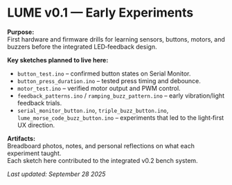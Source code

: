 # LUME v0.1 — Early Experiments

**Purpose:**  
First hardware and firmware drills for learning sensors, buttons, motors, and buzzers before the integrated LED‑feedback design.

**Key sketches planned to live here:**  
- `button_test.ino` – confirmed button states on Serial Monitor.  
- `button_press_duration.ino` – tested press timing and debounce.  
- `motor_test.ino` – verified motor output and PWM control.  
- `feedback_patterns.ino` / `ramping_buzz_pattern.ino` – early vibration/light feedback trials.  
- `serial_monitor_button.ino`, `triple_buzz_button.ino`, `lume_morse_code_buzz_button.ino` – experiments that led to the light‑first UX direction.

**Artifacts:**  
Breadboard photos, notes, and personal reflections on what each experiment taught.  
Each sketch here contributed to the integrated v0.2 bench system.

_Last updated: September 28 2025_  
